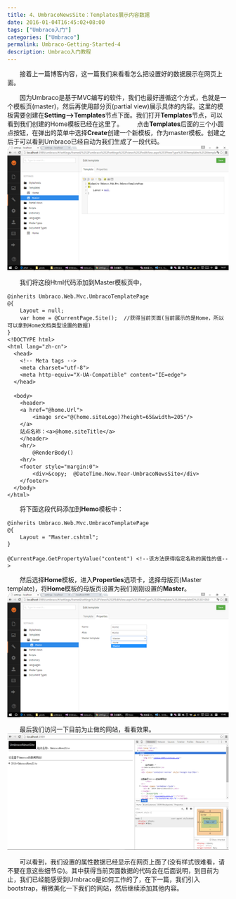 ```yaml
---
title: 4、UmbracoNewsSite：Templates展示内容数据
date: 2016-01-04T16:45:02+08:00
tags: ["Umbraco入门"]
categories: ["Umbraco"]
permalink: Umbraco-Getting-Started-4
description: Umbraco入门教程
---
```

　　接着上一篇博客内容，这一篇我们来看看怎么把设置好的数据展示在网页上面。

　　因为Umbraco是基于MVC编写的软件，我们也最好遵循这个方式，也就是一个模板页(master)，然后再使用部分页(partial view)展示具体的内容。这里的模板需要创建在**Setting-->Templates**节点下面。我们打开**Templates**节点，可以看到我们创建的Home模板已经在这里了。<!--more-->
　　点击**Templates**后面的三个小圆点按钮，在弹出的菜单中选择**Create**创建一个新模板，作为master模板。创建之后于可以看到Umbraco已经自动为我们生成了一段代码。
![](/image/umbraco/backoffice13.png)

　　我们将这段Html代码添加到Master模板页中，
```
@inherits Umbraco.Web.Mvc.UmbracoTemplatePage
@{
    Layout = null;
    var home = @CurrentPage.Site();  //获得当前页面(当前展示的是Home，所以可以拿到Home文档类型设置的数据)
}
<!DOCTYPE html>
<html lang="zh-cn">
  <head>
    <!-- Meta tags -->
    <meta charset="utf-8">
    <meta http-equiv="X-UA-Compatible" content="IE=edge">
  </head>

  <body>
    <header>
    <a href="@home.Url">
        <image src="@(home.siteLogo)?height=65&width=205"/>
    </a>
	站点名称：<a>@home.siteTitle</a>
    </header>
	<hr/>
        @RenderBody()
	<hr/>
    <footer style="margin:0">
     	<div>&copy;  @DateTime.Now.Year-UmbracoNewsSite</div>
    </footer>
  </body>
</html>
```

　　将下面这段代码添加到**Hemo**模板中：
```
@inherits Umbraco.Web.Mvc.UmbracoTemplatePage
@{
    Layout = "Master.cshtml";
}

@CurrentPage.GetPropertyValue("content") <!--该方法获得指定名称的属性的值-->
```
　　然后选择**Home**模板，进入**Properties**选项卡，选择母版页(Master template)，将**Home**模板的母版页设置为我们刚刚设置的**Master**。
![](/image/umbraco/backoffice14.png)

　　最后我们访问一下目前为止做的网站，看看效果。
![](/image/umbraco/backoffice15.png)

　　可以看到，我们设置的属性数据已经显示在网页上面了(没有样式很难看，请不要在意这些细节😛)。其中获得当前页面数据的代码会在后面说明，到目前为止，我们已经能感受到Umbraco是如何工作的了，在下一篇，我们引入bootstrap，稍微美化一下我们的网站，然后继续添加其他内容。
